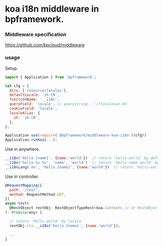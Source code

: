 # koa i18n middleware in bpframework.

### Middleware specification

https://github.com/bpcloud/middleware

### usage


Setup.

```js
import { Application } from 'bpframework';

let cfg = {
  dirs: ['resource/locales'],
  defaultLocale: 'zh-CN',
  functionName: '__i18n',
  queryField: 'locale', // querystring - `/?locale=en-US`
  cookieField: 'locale',
  localeAlias: {
    zh: 'zh-CN',
  },
};

Application.use(require('@bpframework/middleware-koa-i18n')(cfg))
Application.runKoa(...);
```

Use in anywhere.

```js
__i18n('hello {name}', {name:'world'})  // return 'hello world' by default locale
__i18n('hello %s %s', 'name', 'world')  // return 'hello name world' by default locale
__i18nLang('en', 'hello {name}', {name:'world'})  // return 'hello world' by 'en' locale
```

Use in controller.

```js
@RequestMapping({
  path: '/test',
  method: RequestMethod.GET,
})
async test(
  @RestObject restObj: RestObjectTypeRest<koa.Context> // or RestObjectType
): Promise<any> {

  // return 'hello world' by locale
  restObj.ctx.__i18n('hello {name}', {name:'world'});

  ...
}
```